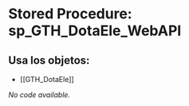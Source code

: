 # Stored Procedure: sp_GTH_DotaEle_WebAPI

## Usa los objetos:
- [[GTH_DotaEle]]

*No code available.*
